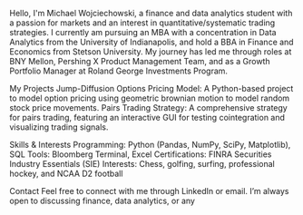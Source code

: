 Hello, I'm Michael Wojciechowski, a finance and data analytics student with a passion for markets and an interest in quantitative/systematic trading strategies. 
I currently am pursuing an MBA with a concentration in Data Analytics from the University of Indianapolis, and hold a BBA in Finance and Economics from Stetson University. 
My journey has led me through roles at BNY Mellon, Pershing X Product Management Team, and as a Growth Portfolio Manager at Roland George Investments Program.

My Projects
Jump-Diffusion Options Pricing Model: A Python-based project to model option pricing using geometric brownian motion to model random stock price movements. 
Pairs Trading Strategy: A comprehensive strategy for pairs trading, featuring an interactive GUI for testing cointegration and visualizing trading signals.

Skills & Interests
Programming: Python (Pandas, NumPy, SciPy, Matplotlib), SQL
Tools: Bloomberg Terminal, Excel
Certifications: FINRA Securities Industry Essentials (SIE)
Interests: Chess, golfing, surfing, professional hockey, and NCAA D2 football

Contact
Feel free to connect with me through LinkedIn or email. I’m always open to discussing finance, data analytics, or any 
